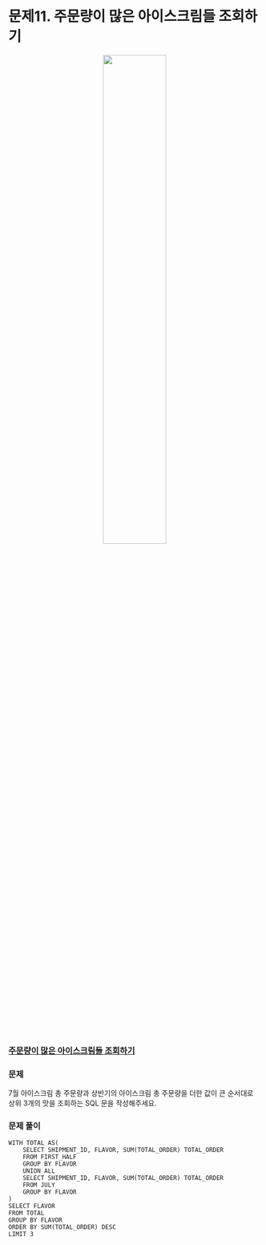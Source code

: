 # 문제11. 주문량이 많은 아이스크림들 조회하기
<center><img src="https://user-images.githubusercontent.com/77037338/210046724-5f984c66-80c3-4c70-9fdc-32371e86c30c.png" width="50%" height="50%"></center>

### [주문량이 많은 아이스크림들 조회하기](https://school.programmers.co.kr/learn/courses/30/lessons/133027)

### 문제
7월 아이스크림 총 주문량과 상반기의 아이스크림 총 주문량을 더한 값이 큰 순서대로 상위 3개의 맛을 조회하는 SQL 문을 작성해주세요.<br>

### 문제 풀이
```Mysql
WITH TOTAL AS(
    SELECT SHIPMENT_ID, FLAVOR, SUM(TOTAL_ORDER) TOTAL_ORDER
    FROM FIRST_HALF
    GROUP BY FLAVOR
    UNION ALL
    SELECT SHIPMENT_ID, FLAVOR, SUM(TOTAL_ORDER) TOTAL_ORDER
    FROM JULY
    GROUP BY FLAVOR
)
SELECT FLAVOR
FROM TOTAL
GROUP BY FLAVOR
ORDER BY SUM(TOTAL_ORDER) DESC
LIMIT 3
```
